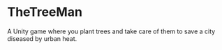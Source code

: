 # TheTreeMan
A Unity game where you plant trees and take care of them to save a city diseased by urban heat.
